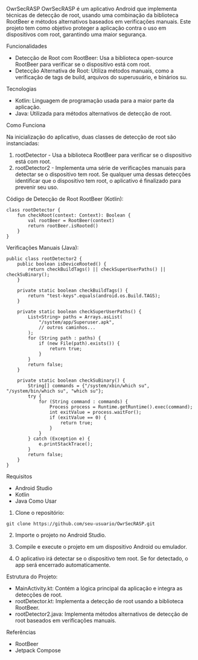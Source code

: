 OwrSecRASP
OwrSecRASP é um aplicativo Android que implementa técnicas de detecção de root, usando uma combinação da biblioteca RootBeer e métodos alternativos baseados em verificações manuais. Este projeto tem como objetivo proteger a aplicação contra o uso em dispositivos com root, garantindo uma maior segurança.

Funcionalidades

- Detecção de Root com RootBeer: Usa a biblioteca open-source RootBeer para verificar se o dispositivo está com root.
- Detecção Alternativa de Root: Utiliza métodos manuais, como a verificação de tags de build, arquivos do superusuário, e binários su.
  
Tecnologias
- Kotlin: Linguagem de programação usada para a maior parte da aplicação.
- Java: Utilizada para métodos alternativos de detecção de root.
  
Como Funciona

Na inicialização do aplicativo, duas classes de detecção de root são instanciadas:

1. rootDetector - Usa a biblioteca RootBeer para verificar se o dispositivo está com root.
2. rootDetector2 - Implementa uma série de verificações manuais para detectar se o dispositivo tem root.
Se qualquer uma dessas detecções identificar que o dispositivo tem root, o aplicativo é finalizado para prevenir seu uso.

Código de Detecção de Root
RootBeer (Kotlin):
``` 
class rootDetector {
    fun checkRoot(context: Context): Boolean {
        val rootBeer = RootBeer(context)
        return rootBeer.isRooted()
    }
}
   ```
Verificações Manuais (Java):
```
public class rootDetector2 {
    public boolean isDeviceRooted() {
        return checkBuildTags() || checkSuperUserPaths() || checkSuBinary();
    }

    private static boolean checkBuildTags() {
        return "test-keys".equals(android.os.Build.TAGS);
    }

    private static boolean checkSuperUserPaths() {
        List<String> paths = Arrays.asList(
            "/system/app/Superuser.apk",
            // outros caminhos...
        );
        for (String path : paths) {
            if (new File(path).exists()) {
                return true;
            }
        }
        return false;
    }

    private static boolean checkSuBinary() {
        String[] commands = {"/system/xbin/which su", "/system/bin/which su", "which su"};
        try {
            for (String command : commands) {
                Process process = Runtime.getRuntime().exec(command);
                int exitValue = process.waitFor();
                if (exitValue == 0) {
                    return true;
                }
            }
        } catch (Exception e) {
            e.printStackTrace();
        }
        return false;
    }
}
``` 
Requisitos
- Android Studio
- Kotlin 
- Java 
Como Usar

1. Clone o repositório:
```
git clone https://github.com/seu-usuario/OwrSecRASP.git
```
2. Importe o projeto no Android Studio.

3. Compile e execute o projeto em um dispositivo Android ou emulador.

4. O aplicativo irá detectar se o dispositivo tem root. Se for detectado, o app será encerrado automaticamente.
   
Estrutura do Projeto:
- MainActivity.kt: Contém a lógica principal da aplicação e integra as detecções de root.
- rootDetector.kt: Implementa a detecção de root usando a biblioteca RootBeer.
- rootDetector2.java: Implementa métodos alternativos de detecção de root baseados em verificações manuais.

Referências

- RootBeer
- Jetpack Compose



